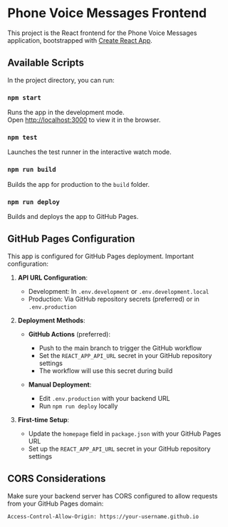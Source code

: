 # Phone Voice Messages Frontend

This project is the React frontend for the Phone Voice Messages application, bootstrapped with [Create React App](https://github.com/facebook/create-react-app).

## Available Scripts

In the project directory, you can run:

### `npm start`

Runs the app in the development mode.\
Open [http://localhost:3000](http://localhost:3000) to view it in the browser.

### `npm test`

Launches the test runner in the interactive watch mode.

### `npm run build`

Builds the app for production to the `build` folder.

### `npm run deploy`

Builds and deploys the app to GitHub Pages.

## GitHub Pages Configuration

This app is configured for GitHub Pages deployment. Important configuration:

1. **API URL Configuration**:
   - Development: In `.env.development` or `.env.development.local`
   - Production: Via GitHub repository secrets (preferred) or in `.env.production`

2. **Deployment Methods**:
   - **GitHub Actions** (preferred): 
     - Push to the main branch to trigger the GitHub workflow
     - Set the `REACT_APP_API_URL` secret in your GitHub repository settings
     - The workflow will use this secret during build
   
   - **Manual Deployment**: 
     - Edit `.env.production` with your backend URL
     - Run `npm run deploy` locally

3. **First-time Setup**:
   - Update the `homepage` field in `package.json` with your GitHub Pages URL
   - Set up the `REACT_APP_API_URL` secret in your GitHub repository settings

## CORS Considerations

Make sure your backend server has CORS configured to allow requests from your GitHub Pages domain:

```
Access-Control-Allow-Origin: https://your-username.github.io
```
